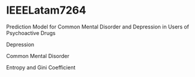 # IEEELatam7264
Prediction Model for Common Mental Disorder and Depression in Users of Psychoactive Drugs

Depression

Common Mental Disorder

Entropy and Gini Coefficient
